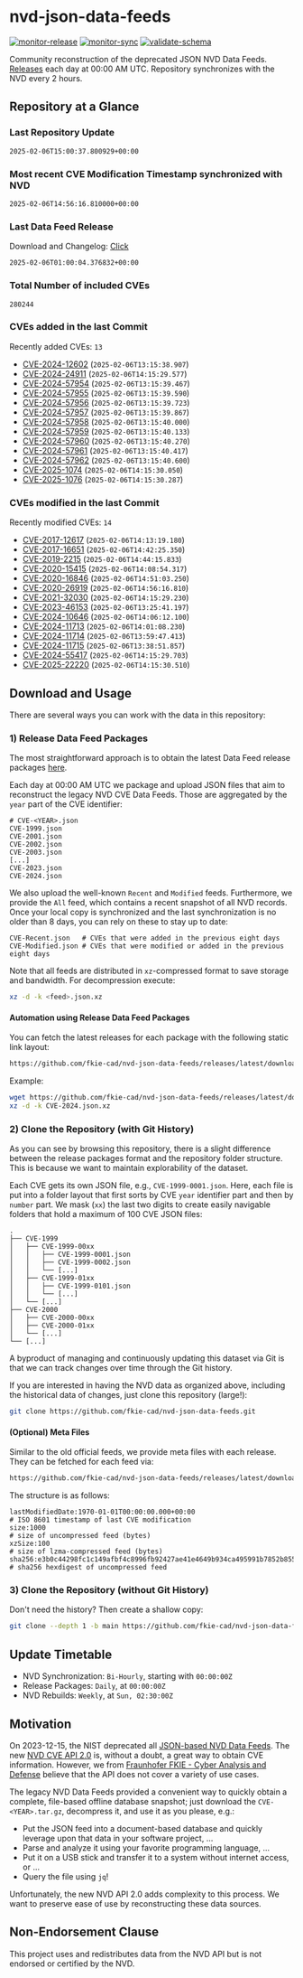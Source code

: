 # nvd-json-data-feeds

[![monitor-release](https://github.com/fkie-cad/nvd-json-data-feeds/actions/workflows/monitor_release.yml/badge.svg)](https://github.com/fkie-cad/nvd-json-data-feeds/actions/workflows/monitor_release.yml)
[![monitor-sync](https://github.com/fkie-cad/nvd-json-data-feeds/actions/workflows/monitor_sync.yml/badge.svg)](https://github.com/fkie-cad/nvd-json-data-feeds/actions/workflows/monitor_sync.yml)
[![validate-schema](https://github.com/fkie-cad/nvd-json-data-feeds/actions/workflows/validate_schema.yml/badge.svg)](https://github.com/fkie-cad/nvd-json-data-feeds/actions/workflows/validate_schema.yml)

Community reconstruction of the deprecated JSON NVD Data Feeds.
[Releases](https://github.com/fkie-cad/nvd-json-data-feeds/releases/latest) each day at 00:00 AM UTC.
Repository synchronizes with the NVD every 2 hours.

## Repository at a Glance

### Last Repository Update

```plain
2025-02-06T15:00:37.800929+00:00
```

### Most recent CVE Modification Timestamp synchronized with NVD

```plain
2025-02-06T14:56:16.810000+00:00
```

### Last Data Feed Release

Download and Changelog: [Click](https://github.com/fkie-cad/nvd-json-data-feeds/releases/latest)

```plain
2025-02-06T01:00:04.376832+00:00
```

### Total Number of included CVEs

```plain
280244
```

### CVEs added in the last Commit

Recently added CVEs: `13`

- [CVE-2024-12602](CVE-2024/CVE-2024-126xx/CVE-2024-12602.json) (`2025-02-06T13:15:38.907`)
- [CVE-2024-24911](CVE-2024/CVE-2024-249xx/CVE-2024-24911.json) (`2025-02-06T14:15:29.577`)
- [CVE-2024-57954](CVE-2024/CVE-2024-579xx/CVE-2024-57954.json) (`2025-02-06T13:15:39.467`)
- [CVE-2024-57955](CVE-2024/CVE-2024-579xx/CVE-2024-57955.json) (`2025-02-06T13:15:39.590`)
- [CVE-2024-57956](CVE-2024/CVE-2024-579xx/CVE-2024-57956.json) (`2025-02-06T13:15:39.723`)
- [CVE-2024-57957](CVE-2024/CVE-2024-579xx/CVE-2024-57957.json) (`2025-02-06T13:15:39.867`)
- [CVE-2024-57958](CVE-2024/CVE-2024-579xx/CVE-2024-57958.json) (`2025-02-06T13:15:40.000`)
- [CVE-2024-57959](CVE-2024/CVE-2024-579xx/CVE-2024-57959.json) (`2025-02-06T13:15:40.133`)
- [CVE-2024-57960](CVE-2024/CVE-2024-579xx/CVE-2024-57960.json) (`2025-02-06T13:15:40.270`)
- [CVE-2024-57961](CVE-2024/CVE-2024-579xx/CVE-2024-57961.json) (`2025-02-06T13:15:40.417`)
- [CVE-2024-57962](CVE-2024/CVE-2024-579xx/CVE-2024-57962.json) (`2025-02-06T13:15:40.600`)
- [CVE-2025-1074](CVE-2025/CVE-2025-10xx/CVE-2025-1074.json) (`2025-02-06T14:15:30.050`)
- [CVE-2025-1076](CVE-2025/CVE-2025-10xx/CVE-2025-1076.json) (`2025-02-06T14:15:30.287`)


### CVEs modified in the last Commit

Recently modified CVEs: `14`

- [CVE-2017-12617](CVE-2017/CVE-2017-126xx/CVE-2017-12617.json) (`2025-02-06T14:13:19.180`)
- [CVE-2017-16651](CVE-2017/CVE-2017-166xx/CVE-2017-16651.json) (`2025-02-06T14:42:25.350`)
- [CVE-2019-2215](CVE-2019/CVE-2019-22xx/CVE-2019-2215.json) (`2025-02-06T14:44:15.833`)
- [CVE-2020-15415](CVE-2020/CVE-2020-154xx/CVE-2020-15415.json) (`2025-02-06T14:08:54.317`)
- [CVE-2020-16846](CVE-2020/CVE-2020-168xx/CVE-2020-16846.json) (`2025-02-06T14:51:03.250`)
- [CVE-2020-26919](CVE-2020/CVE-2020-269xx/CVE-2020-26919.json) (`2025-02-06T14:56:16.810`)
- [CVE-2021-32030](CVE-2021/CVE-2021-320xx/CVE-2021-32030.json) (`2025-02-06T14:15:29.230`)
- [CVE-2023-46153](CVE-2023/CVE-2023-461xx/CVE-2023-46153.json) (`2025-02-06T13:25:41.197`)
- [CVE-2024-10646](CVE-2024/CVE-2024-106xx/CVE-2024-10646.json) (`2025-02-06T14:06:12.100`)
- [CVE-2024-11713](CVE-2024/CVE-2024-117xx/CVE-2024-11713.json) (`2025-02-06T14:01:08.230`)
- [CVE-2024-11714](CVE-2024/CVE-2024-117xx/CVE-2024-11714.json) (`2025-02-06T13:59:47.413`)
- [CVE-2024-11715](CVE-2024/CVE-2024-117xx/CVE-2024-11715.json) (`2025-02-06T13:38:51.857`)
- [CVE-2024-55417](CVE-2024/CVE-2024-554xx/CVE-2024-55417.json) (`2025-02-06T14:15:29.703`)
- [CVE-2025-22220](CVE-2025/CVE-2025-222xx/CVE-2025-22220.json) (`2025-02-06T14:15:30.510`)


## Download and Usage

There are several ways you can work with the data in this repository:

### 1) Release Data Feed Packages

The most straightforward approach is to obtain the latest Data Feed release packages [here](https://github.com/fkie-cad/nvd-json-data-feeds/releases/latest).

Each day at 00:00 AM UTC we package and upload JSON files that aim to reconstruct the legacy NVD CVE Data Feeds.
Those are aggregated by the `year` part of the CVE identifier:

```
# CVE-<YEAR>.json
CVE-1999.json
CVE-2001.json
CVE-2002.json
CVE-2003.json
[...]
CVE-2023.json
CVE-2024.json
```

We also upload the well-known `Recent` and `Modified` feeds.
Furthermore, we provide the `All` feed, which contains a recent snapshot of all NVD records.
Once your local copy is synchronized and the last synchronization is no older than 8 days, you can rely on these to stay up to date:

```plain
CVE-Recent.json   # CVEs that were added in the previous eight days
CVE-Modified.json # CVEs that were modified or added in the previous eight days
```

Note that all feeds are distributed in `xz`-compressed format to save storage and bandwidth.
For decompression execute:

```sh
xz -d -k <feed>.json.xz
```

#### Automation using Release Data Feed Packages

You can fetch the latest releases for each package with the following static link layout:

```sh
https://github.com/fkie-cad/nvd-json-data-feeds/releases/latest/download/CVE-<YEAR>.json.xz
```

Example:

```sh
wget https://github.com/fkie-cad/nvd-json-data-feeds/releases/latest/download/CVE-2024.json.xz
xz -d -k CVE-2024.json.xz
```

### 2) Clone the Repository (with Git History)

As you can see by browsing this repository, there is a slight difference between the release packages format and the repository folder structure.
This is because we want to maintain explorability of the dataset.

Each CVE gets its own JSON file, e.g., `CVE-1999-0001.json`.
Here, each file is put into a folder layout that first sorts by CVE `year` identifier part and then by `number` part.
We mask (`xx`) the last two digits to create easily navigable folders that hold a maximum of 100 CVE JSON files:

```plain
.
├── CVE-1999
│   ├── CVE-1999-00xx
│   │   ├── CVE-1999-0001.json
│   │   ├── CVE-1999-0002.json
│   │   └── [...]
│   ├── CVE-1999-01xx
│   │   ├── CVE-1999-0101.json
│   │   └── [...]
│   └── [...]
├── CVE-2000
│   ├── CVE-2000-00xx
│   ├── CVE-2000-01xx
│   └── [...]
└── [...]
```

A byproduct of managing and continuously updating this dataset via Git is that we can track changes over time through the Git history.

If you are interested in having the NVD data as organized above, including the historical data of changes, just clone this repository (large!):

```sh
git clone https://github.com/fkie-cad/nvd-json-data-feeds.git
```

#### (Optional) Meta Files

Similar to the old official feeds, we provide meta files with each release. They can be fetched for each feed via:

```sh
https://github.com/fkie-cad/nvd-json-data-feeds/releases/latest/download/CVE-<YEAR>.meta
```

The structure is as follows:

```plain
lastModifiedDate:1970-01-01T00:00:00.000+00:00                          # ISO 8601 timestamp of last CVE modification
size:1000                                                               # size of uncompressed feed (bytes)
xzSize:100                                                              # size of lzma-compressed feed (bytes)
sha256:e3b0c44298fc1c149afbf4c8996fb92427ae41e4649b934ca495991b7852b855 # sha256 hexdigest of uncompressed feed
```

### 3) Clone the Repository (without Git History)

Don't need the history? Then create a shallow copy:

```sh
git clone --depth 1 -b main https://github.com/fkie-cad/nvd-json-data-feeds.git
```


## Update Timetable

* NVD Synchronization: `Bi-Hourly`, starting with `00:00:00Z`
* Release Packages: `Daily`, at `00:00:00Z`
* NVD Rebuilds: `Weekly`, at `Sun, 02:30:00Z`


## Motivation

On 2023-12-15, the NIST deprecated all [JSON-based NVD Data Feeds](https://nvd.nist.gov/vuln/data-feeds#divRetirementBanner-1).
The new [NVD CVE API 2.0](https://nvd.nist.gov/developers/vulnerabilities) is, without a doubt, a great way to obtain CVE information.
However, we from [Fraunhofer FKIE - Cyber Analysis and Defense](https://www.fkie.fraunhofer.de/en/departments/cad.html) believe that the API does not cover a variety of use cases.

The legacy NVD Data Feeds provided a convenient way to quickly obtain a complete, file-based offline database snapshot; just download the `CVE-<YEAR>.tar.gz`, decompress it, and use it as you please, e.g.:

- Put the JSON feed into a document-based database and quickly leverage upon that data in your software project, ...
- Parse and analyze it using your favorite programming language, ...
- Put it on a USB stick and transfer it to a system without internet access, or ...
- Query the file using `jq`!

Unfortunately, the new NVD API 2.0 adds complexity to this process.
We want to preserve ease of use by reconstructing these data sources.

## Non-Endorsement Clause

This project uses and redistributes data from the NVD API but is not endorsed or certified by the NVD.